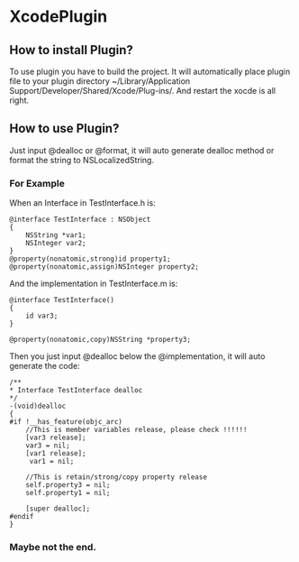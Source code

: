 # XcodePlugin

## How to install Plugin?
To use plugin you have to build the project. It will automatically place plugin file to your plugin directory ~/Library/Application Support/Developer/Shared/Xcode/Plug-ins/. And restart the xocde is all right.

## How to use Plugin?
Just input @dealloc or @format, it will auto generate dealloc method or format the string to NSLocalizedString.

### For Example

When an Interface in TestInterface.h is:

	
	@interface TestInterface : NSObject
	{
    	NSString *var1;
    	NSInteger var2;
	}
	@property(nonatomic,strong)id property1;
	@property(nonatomic,assign)NSInteger property2;

And the implementation in TestInterface.m is:	

	@interface TestInterface()
	{	
    	id var3;
	}

	@property(nonatomic,copy)NSString *property3;

Then you just input @dealloc below the @implementation, it will auto generate the code:

	/**
 	* Interface TestInterface dealloc
 	*/
	-(void)dealloc
	{
	#if !__has_feature(objc_arc)
    	//This is member variables release, please check !!!!!!
    	[var3 release];
    	var3 = nil;
    	[var1 release];
   		 var1 = nil;
    
    	//This is retain/strong/copy property release
   		self.property3 = nil;
    	self.property1 = nil;
    
    	[super dealloc];
	#endif
	}


### Maybe not the end.
